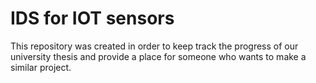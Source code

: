 # IDS for IOT sensors

<!-- This README is updated only by collabolators of the project -->

This repository was created in order to keep track the progress of our university thesis and provide a place for someone who wants to make a similar project.



